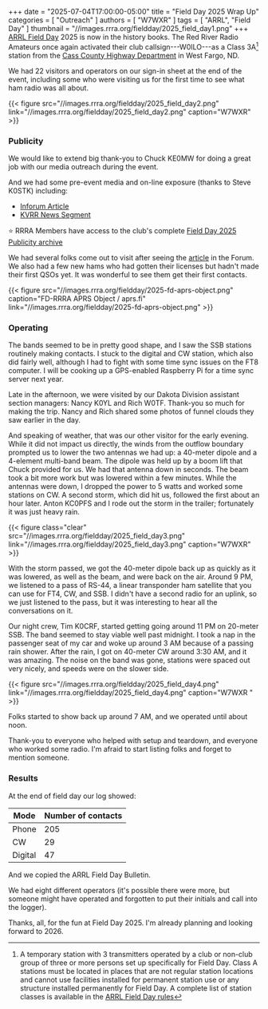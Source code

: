 +++
date = "2025-07-04T17:00:00-05:00"
title = "Field Day 2025 Wrap Up"
categories = [ "Outreach" ]
authors = [ "W7WXR" ]
tags = [ "ARRL", "Field Day" ]
thumbnail = "//images.rrra.org/fieldday/2025_field_day1.png"
+++
[ARRL Field Day][fd] 2025 is now in the history books. The Red River Radio Amateurs
once again activated their club callsign---W0ILO---as a Class 3A[^1] station from the
[Cass County Highway Department][site] in West Fargo, ND.  

We had 22 visitors and operators on our sign-in sheet at the end of the
event, including some who were visiting us for the first time to see
what ham radio was all about.
<!--more-->

{{< figure src="//images.rrra.org/fieldday/2025_field_day2.png" link="//images.rrra.org/fieldday/2025_field_day2.png" caption="W7WXR" >}}

### Publicity

We would like to extend big thank-you to Chuck KE0MW for doing a
great job with our media outreach during the event.

And we had some pre-event media and on-line exposure (thanks to Steve K0STK)
including:

* [Inforum Article][article]
* [KVRR News Segment][segment]

:star: RRRA Members have access to the club's complete [Field Day 2025 Publicity archive][archive]

We had several folks come out to visit after seeing the [article] in
the Forum. We also had a few new hams who had gotten their licenses but
hadn't made their first QSOs yet. It was wonderful to see them get their
first contacts.

{{< figure src="//images.rrra.org/fieldday/2025-fd-aprs-object.png" caption="FD-RRRA APRS Object / aprs.fi" link="//images.rrra.org/fieldday/2025-fd-aprs-object.png" >}}

### Operating 

The bands seemed to be in pretty good shape, and I saw the SSB stations
routinely making contacts. I stuck to the digital and CW station, which
also did fairly well, although I had to fight with some time sync issues
on the FT8 computer. I will be cooking up a GPS-enabled Raspberry Pi for
a time sync server next year.

Late in the afternoon, we were visited by our Dakota Division assistant
section managers: Nancy K0YL and Rich W0TF. Thank-you so much for
making the trip. Nancy and Rich shared some photos of funnel clouds they
saw earlier in the day.

And speaking of weather, that was our other visitor for the early
evening. While it did not impact us directly, the winds from the outflow
boundary prompted us to lower the two antennas we had up: a 40-meter
dipole and a 4-element multi-band beam. The dipole was held up by a boom
lift that Chuck provided for us. We had that antenna down in seconds.
The beam took a bit more work but was lowered within a few minutes.
While the antennas were down, I dropped the power to 5 watts and worked
some stations on CW. A second storm, which did hit us, followed the
first about an hour later. Anton KC0PFS and I rode out the storm in the
trailer; fortunately it was just heavy rain.

{{< figure class="clear" src="//images.rrra.org/fieldday/2025_field_day3.png" link="//images.rrra.org/fieldday/2025_field_day3.png" caption="W7WXR" >}}

With the storm passed, we got the 40-meter dipole back up as quickly as
it was lowered, as well as the beam, and were back on the air. Around 9
PM, we listened to a pass of RS-44, a linear transponder ham satellite
that you can use for FT4, CW, and SSB. I didn't have a second radio for
an uplink, so we just listened to the pass, but it was interesting to
hear all the conversations on it.

Our night crew, Tim K0CRF, started getting going around 11 PM on
20-meter SSB. The band seemed to stay viable well past midnight. I took
a nap in the passenger seat of my car and woke up around 3 AM because of
a passing rain shower. After the rain, I got on 40-meter CW around 3:30
AM, and it was amazing. The noise on the band was gone, stations were
spaced out very nicely, and speeds were on the slower side.

{{< figure src="//images.rrra.org/fieldday/2025_field_day4.png" link="//images.rrra.org/fieldday/2025_field_day4.png" caption="W7WXR " >}}

Folks started to show back up around 7 AM, and we operated until about noon.

Thank-you to everyone who helped with setup and teardown, and everyone
who worked some radio. I'm afraid to start listing folks and forget to
mention someone.

### Results

At the end of field day our log showed:

| Mode | Number of contacts  |
| ------- | ----  |
| Phone   | 205  |
| CW      | 29   |
| Digital | 47   |

And we copied the ARRL Field Day Bulletin.

We had eight different operators (it's possible there were more,
but someone might have operated and forgotten to put their initials and
call into the logger).

Thanks, all, for the fun at Field Day 2025. I'm already planning and
looking forward to 2026.

[archive]: https://cloud.rrra.org/index.php/f/82725
[article]: https://www.inforum.com/lifestyle/red-river-radio-amateurs-to-host-annual-field-day-in-west-fargo
[fd]: https://arrl.org/field-day
[rules]: https://www.arrl.org/field-day-rules
[site]: /places/cass-county-highway-department/
[segment]: https://www.kvrr.com/2025/06/29/ham-radio-field-day-connects-people-across-the-globe/

[^1]: A temporary station with 3 transmitters operated by a club or non-club group of three or more persons set up specifically for Field Day. Class A stations must be located in places that are not regular station locations and cannot use facilities installed for permanent station use or any structure installed permanently for Field Day. A complete list of station classes is available in the [ARRL Field Day rules][rules]

